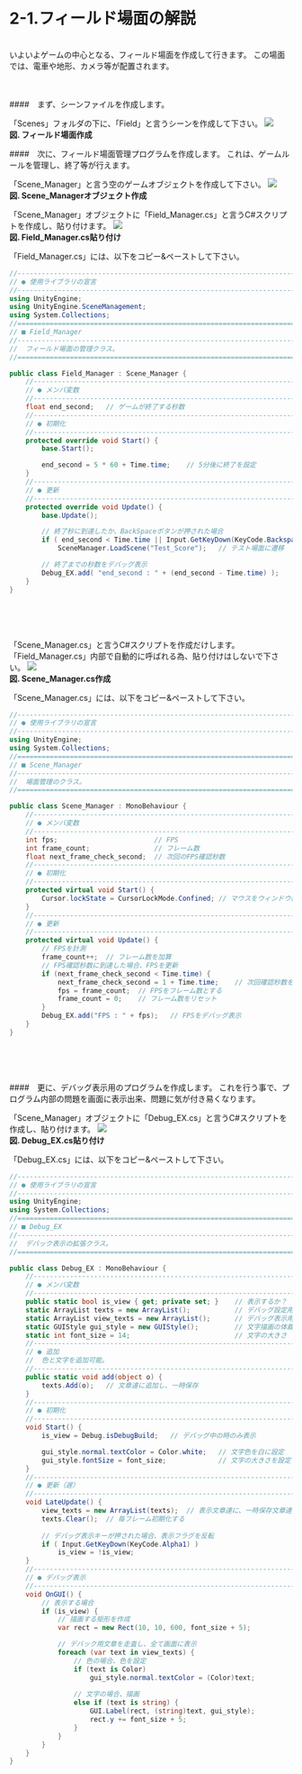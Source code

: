 # 2-1.フィールド場面の解説
<br>
いよいよゲームの中心となる、フィールド場面を作成して行きます。
この場面では、電車や地形、カメラ等が配置されます。
<br>
<br>
<br>



####　まず、シーンファイルを作成します。
<br>


「Scenes」フォルダの下に、「Field」と言うシーンを作成して下さい。
![](/Graphics/Unity/Chapter_2/Field_Scene/1.jpg)  
**図. フィールド場面作成**
<br>



####　次に、フィールド場面管理プログラムを作成します。
これは、ゲームルールを管理し、終了等が行えます。
<br>


「Scene_Manager」と言う空のゲームオブジェクトを作成して下さい。
![](/Graphics/Unity/Chapter_2/Field_Scene/2.jpg)  
**図. Scene_Managerオブジェクト作成**
<br>


「Scene_Manager」オブジェクトに「Field_Manager.cs」と言うC#スクリプトを作成し、貼り付けます。
![](/Graphics/Unity/Chapter_2/Field_Scene/3.jpg)  
**図. Field_Manager.cs貼り付け**
<br>


「Field_Manager.cs」には、以下をコピー&ペーストして下さい。

```c#:Field_Manager.cs
//------------------------------------------------------------------------
// ● 使用ライブラリの宣言
//------------------------------------------------------------------------
using UnityEngine;
using UnityEngine.SceneManagement;
using System.Collections;
//========================================================================
// ■ Field_Manager
//------------------------------------------------------------------------
//	フィールド場面の管理クラス。
//========================================================================

public class Field_Manager : Scene_Manager {
	//--------------------------------------------------------------------
	// ● メンバ変数
	//--------------------------------------------------------------------
	float end_second;	// ゲームが終了する秒数
	//--------------------------------------------------------------------
	// ● 初期化
	//--------------------------------------------------------------------
	protected override void Start() {
		base.Start();

		end_second = 5 * 60 + Time.time;	// 5分後に終了を設定
	}
	//--------------------------------------------------------------------
	// ● 更新
	//--------------------------------------------------------------------
	protected override void Update() {
		base.Update();

		// 終了秒に到達したか、BackSpaceボタンが押された場合
		if ( end_second < Time.time || Input.GetKeyDown(KeyCode.Backspace) )
			SceneManager.LoadScene("Test_Score");	// テスト場面に遷移

		// 終了までの秒数をデバッグ表示
		Debug_EX.add( "end_second : " + (end_second - Time.time) );
	}
}
```

<br>
<br>
<br>


「Scene_Manager.cs」と言うC#スクリプトを作成だけします。
「Field_Manager.cs」内部で自動的に呼ばれる為、貼り付けはしないで下さい。
![](/Graphics/Unity/Chapter_2/Field_Scene/4.jpg)  
**図. Scene_Manager.cs作成**
<br>


「Scene_Manager.cs」には、以下をコピー&ペーストして下さい。

```c#:Scene_Manager.cs
//------------------------------------------------------------------------
// ● 使用ライブラリの宣言
//------------------------------------------------------------------------
using UnityEngine;
using System.Collections;
//========================================================================
// ■ Scene_Manager
//------------------------------------------------------------------------
//	場面管理のクラス。
//========================================================================

public class Scene_Manager : MonoBehaviour {
	//--------------------------------------------------------------------
	// ● メンバ変数
	//--------------------------------------------------------------------
	int fps;						// FPS
	int frame_count;				// フレーム数
	float next_frame_check_second;	// 次回のFPS確認秒数
	//--------------------------------------------------------------------
	// ● 初期化
	//--------------------------------------------------------------------
	protected virtual void Start() {
		Cursor.lockState = CursorLockMode.Confined;	// マウスをウィンドウ枠内に固定
	}
	//--------------------------------------------------------------------
	// ● 更新
	//--------------------------------------------------------------------
	protected virtual void Update() {
		// FPSを計測
		frame_count++;	// フレーム数を加算
		// FPS確認秒数に到達した場合、FPSを更新
		if (next_frame_check_second < Time.time) {
			next_frame_check_second = 1 + Time.time;	// 次回確認秒数を設定
			fps = frame_count;	// FPSをフレーム数とする
			frame_count = 0;	// フレーム数をリセット
		}
		Debug_EX.add("FPS : " + fps);	// FPSをデバッグ表示
	}
}
```

<br>
<br>
<br>


####　更に、デバッグ表示用のプログラムを作成します。
これを行う事で、プログラム内部の問題を画面に表示出来、問題に気が付き易くなります。
<br>


「Scene_Manager」オブジェクトに「Debug_EX.cs」と言うC#スクリプトを作成し、貼り付けます。
![](/Graphics/Unity/Chapter_2/Field_Scene/5.jpg)  
**図. Debug_EX.cs貼り付け**
<br>


「Debug_EX.cs」には、以下をコピー&ペーストして下さい。

```c#:Debug_EX.cs
//------------------------------------------------------------------------
// ● 使用ライブラリの宣言
//------------------------------------------------------------------------
using UnityEngine;
using System.Collections;
//========================================================================
// ■ Debug_EX
//------------------------------------------------------------------------
//	デバック表示の拡張クラス。
//========================================================================

public class Debug_EX : MonoBehaviour {
	//--------------------------------------------------------------------
	// ● メンバ変数
	//--------------------------------------------------------------------
	public static bool is_view { get; private set; }	// 表示するか？
	static ArrayList texts = new ArrayList();			// デバッグ設定用の文章達
	static ArrayList view_texts = new ArrayList();		// デバッグ表示用の文章達
	static GUIStyle gui_style = new GUIStyle();			// 文字描画の体裁
	static int font_size = 14;							// 文字の大きさ
	//--------------------------------------------------------------------
	// ● 追加
	//	色と文字を追加可能。
	//--------------------------------------------------------------------
	public static void add(object o) {
		texts.Add(o);	// 文章達に追加し、一時保存
	}
	//--------------------------------------------------------------------
	// ● 初期化
	//--------------------------------------------------------------------
	void Start() {
		is_view = Debug.isDebugBuild;	// デバッグ中の時のみ表示

		gui_style.normal.textColor = Color.white;	// 文字色を白に設定
		gui_style.fontSize = font_size;				// 文字の大きさを設定
	}
	//--------------------------------------------------------------------
	// ● 更新（遅）
	//--------------------------------------------------------------------
	void LateUpdate() {
		view_texts = new ArrayList(texts);	// 表示文章達に、一時保存文章達をコピー
		texts.Clear();	// 毎フレーム初期化する
		
		// デバッグ表示キーが押された場合、表示フラグを反転
		if ( Input.GetKeyDown(KeyCode.Alpha1) )
			is_view = !is_view;
	}
	//--------------------------------------------------------------------
	// ● デバッグ表示
	//--------------------------------------------------------------------
	void OnGUI() {
		// 表示する場合
		if (is_view) {
			// 描画する矩形を作成
			var rect = new Rect(10, 10, 600, font_size + 5);

			// デバック用文章を走査し、全て画面に表示
			foreach (var text in view_texts) {
				// 色の場合、色を設定
				if (text is Color)
					gui_style.normal.textColor = (Color)text;
					
				// 文字の場合、描画
				else if (text is string) {
					GUI.Label(rect, (string)text, gui_style);
					rect.y += font_size + 5;
				}
			}
		}
	}
}
```
<br>
<br>
<br>


